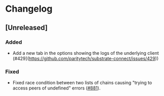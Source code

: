 # Changelog

## [Unreleased]

### Added

- Add a new tab in the options showing the logs of the underlying client (#429](https://github.com/paritytech/substrate-connect/issues/429))

### Fixed

- Fixed race condition between two lists of chains causing "trying to access peers of undefined" errors ([#881](https://github.com/paritytech/substrate-connect/pull/881)).
